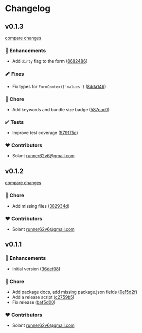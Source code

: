 # Changelog


## v0.1.3

[compare changes](https://github.com/Solant/varden/compare/v0.1.2...v0.1.3)

### 🚀 Enhancements

- Add `dirty` flag to the form ([8682486](https://github.com/Solant/varden/commit/8682486))

### 🩹 Fixes

- Fix types for `FormContext['values']` ([8dda146](https://github.com/Solant/varden/commit/8dda146))

### 🏡 Chore

- Add keywords and bundle size badge ([587cac0](https://github.com/Solant/varden/commit/587cac0))

### ✅ Tests

- Improve test coverage ([579175c](https://github.com/Solant/varden/commit/579175c))

### ❤️ Contributors

- Solant <runner62v6@gmail.com>

## v0.1.2

[compare changes](https://github.com/Solant/varden/compare/v0.1.1...v0.1.2)

### 🏡 Chore

- Add missing files ([382934d](https://github.com/Solant/varden/commit/382934d))

### ❤️ Contributors

- Solant <runner62v6@gmail.com>

## v0.1.1


### 🚀 Enhancements

- Initial version ([36def08](https://github.com/Solant/varden/commit/36def08))

### 🏡 Chore

- Add package docs, add missing package.json fields ([0e15d2f](https://github.com/Solant/varden/commit/0e15d2f))
- Add a release script ([c2759b5](https://github.com/Solant/varden/commit/c2759b5))
- Fix release ([baf5d00](https://github.com/Solant/varden/commit/baf5d00))

### ❤️ Contributors

- Solant <runner62v6@gmail.com>

